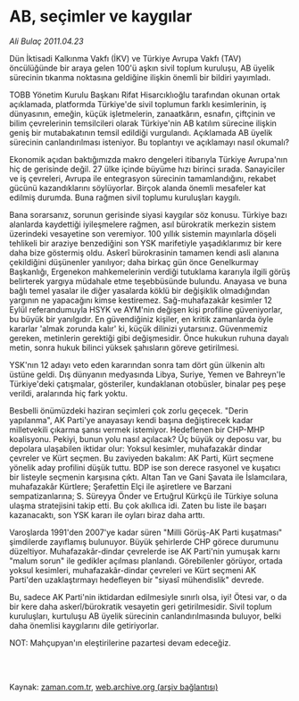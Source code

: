 # AB, seçimler ve kaygılar

*Ali Bulaç 2011.04.23*

<td class="columnist-detail">
<p>Dün İktisadi Kalkınma Vakfı (İKV) ve Türkiye Avrupa Vakfı (TAV) öncülüğünde bir araya gelen 100'ü aşkın sivil toplum kuruluşu, AB üyelik sürecinin tıkanma noktasına geldiğine ilişkin önemli bir bildiri yayımladı.</p>
<p>
<div id="haberMetinDiv">
<p>TOBB Yönetim Kurulu Başkanı Rifat Hisarcıklıoğlu tarafından okunan ortak açıklamada, platformda Türkiye'de sivil toplumun farklı kesimlerinin, iş dünyasının, emeğin, küçük işletmelerin, zanaatkârın, esnafın, çiftçinin ve bilim çevrelerinin temsilcileri olarak Türkiye'nin AB katılım sürecine ilişkin geniş bir mutabakatının temsil edildiği vurgulandı. Açıklamada AB üyelik sürecinin canlandırılması isteniyor. Bu toplantıyı ve açıklamayı nasıl okumalı?
<p>Ekonomik açıdan baktığımızda makro dengeleri itibarıyla Türkiye Avrupa'nın hiç de gerisinde değil. 27 ülke içinde büyüme hızı birinci sırada. Sanayiciler ve iş çevreleri, Avrupa ile entegrasyon sürecinin tamamlandığını, rekabet gücünü kazandıklarını söylüyorlar. Birçok alanda önemli mesafeler kat edilmiş durumda. Buna rağmen sivil toplumu kuruluşları kaygılı.
<p>Bana sorarsanız, sorunun gerisinde siyasi kaygılar söz konusu. Türkiye bazı alanlarda kaydettiği iyileşmelere rağmen, asıl bürokratik merkezin sistem üzerindeki vesayetine son veremiyor. 100 yıllık sistemin mayınlarla döşeli tehlikeli bir araziye benzediğini son YSK marifetiyle yaşadıklarımız bir kere daha bize göstermiş oldu. Askerî bürokrasinin tamamen kendi asli alanına çekildiğini düşünenler yanılıyor; daha birkaç gün önce Genelkurmay Başkanlığı, Ergenekon mahkemelerinin verdiği tutuklama kararıyla ilgili görüş belirterek yargıya müdahale etme teşebbüsünde bulundu. Anayasa ve buna bağlı temel yasalar ile diğer yasalarda köklü bir değişiklik olmadığından yargının ne yapacağını kimse kestiremez. Sağ-muhafazakâr kesimler 12 Eylül referandumuyla HSYK ve AYM'nin değişen kişi profiline güveniyorlar, bu büyük bir yanılgıdır. En güvendiğiniz kişiler, en kritik zamanlarda öyle kararlar 'almak zorunda kalır' ki, küçük dilinizi yutarsınız. Güvenmemiz gereken, metinlerin gerektiği gibi değişmesidir. Önce hukukun ruhuna dayalı metin, sonra hukuk bilinci yüksek şahısların göreve getirilmesi.
<p>YSK'nın 12 adayı veto eden kararından sonra tam dört gün ülkenin altı üstüne geldi. Dış dünyanın medyasında Libya, Suriye, Yemen ve Bahreyn'le Türkiye'deki çatışmalar, gösteriler, kundaklanan otobüsler, binalar peş peşe verildi, aralarında hiç fark yoktu.
<p>Besbelli önümüzdeki haziran seçimleri çok zorlu geçecek. "Derin yapılanma", AK Parti'ye anayasayı kendi başına değiştirecek kadar milletvekili çıkarma şansı vermek istemiyor. Hedeflenen bir CHP-MHP koalisyonu. Pekiyi, bunun yolu nasıl açılacak? Üç büyük oy deposu var, bu depolara ulaşabilen iktidar olur: Yoksul kesimler, muhafazakâr dindar çevreler ve Kürt seçmen. Bu zaviyeden bakalım: AK Parti, Kürt seçmene yönelik aday profilini düşük tuttu. BDP ise son derece rasyonel ve kuşatıcı bir listeyle seçmenin karşısına çıktı. Altan Tan ve Gani Şavata ile İslamcılara, muhafazakâr Kürtlere; Şerafettin Elçi ile aşiretlere ve Barzani sempatizanlarına; S. Süreyya Önder ve Ertuğrul Kürkçü ile Türkiye soluna ulaşma stratejisini takip etti. Bu çok akıllıca idi. Zaten bu liste ile başarı kazanacaktı, son YSK kararı ile oyları biraz daha arttı.
<p>Varoşlarda 1991'den 2007'ye kadar süren "Milli Görüş-AK Parti kuşatması" şimdilerde zayıflamış bulunuyor. Büyük şehirlerde CHP görece durumunu düzeltiyor. Muhafazakâr-dindar çevrelerde ise AK Parti'nin yumuşak karnı "malum sorun" ile gedikler açılması planlandı. Görebilenler görüyor, ortada yoksul kesimleri, muhafazakâr-dindar çevreleri ve Kürt seçmeni AK Parti'den uzaklaştırmayı hedefleyen bir "siyasî mühendislik" devrede.
<p>Bu, sadece AK Parti'nin iktidardan edilmesiyle sınırlı olsa, iyi! Ötesi var, o da bir kere daha askerî/bürokratik vesayetin geri getirilmesidir. Sivil toplum kuruluşları, kurtuluşu AB üyelik sürecinin canlandırılmasında buluyor, belki daha önemlisi kaygılarını dile getiriyorlar.
<p>NOT: Mahçupyan'ın eleştirilerine pazartesi devam edeceğiz. </p></p></p></p></p></p></p></p></div>
</p>


<p><br>
		 </br></p></td>

Kaynak: [zaman.com.tr](http://zaman.com.tr/yazar.do?yazino=1125063), [web.archive.org (arşiv bağlantısı)](http://web.archive.org/web/20110501131451/http://www.zaman.com.tr:80/yazar.do?yazino=1125063)
